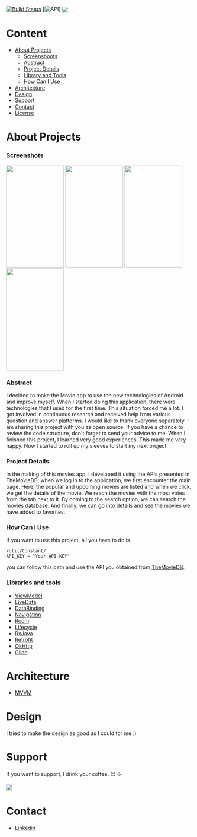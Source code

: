 [![Build Status](https://img.shields.io/badge/platform-Android-green)](https://www.android.com/) [![API](https://img.shields.io/badge/API-+23-brightgreen)]
<img src="http://ismailhakkiaydin.com/wp-content/uploads/2020/04/ic_launcher.png" align="center">

# Content
- [About Projects](https://github.com/ihaydinn/movies-app#about-projects)
  - [Screenshoots](https://github.com/ihaydinn/movies-app#screenshoots)
  - [Abstract](https://github.com/ihaydinn/movies-app#abstract)
  - [Project Details](https://github.com/ihaydinn/movies-app#projects-details)
  - [Library and Tools](https://github.com/ihaydinn/movies-app#library-and-tools)
  - [How Can I Use](https://github.com/ihaydinn/movies-app#how-can-i-use)
- [Architecture](https://github.com/ihaydinn/movies-app#architecture)
- [Design](https://github.com/ihaydinn/movies-app#desing)
- [Support](https://github.com/ihaydinn/movies-app#support)
- [Contact](https://github.com/ihaydinn/movies-app#contact)
- [License](https://github.com/ihaydinn/movies-app#license)

# About Projects
### Screenshots
<img src="http://ismailhakkiaydin.com/wp-content/uploads/2020/04/movieapp1.png" width="156" height="275">    <img src="http://ismailhakkiaydin.com/wp-content/uploads/2020/04/2.png" width="156" height="275">    <img src="http://ismailhakkiaydin.com/wp-content/uploads/2020/04/3.png" width="156" height="275">    <img src="http://ismailhakkiaydin.com/wp-content/uploads/2020/04/4.png" width="156" height="275">

### Abstract
 I decided to make the Movie app to use the new technologies of Android and improve myself. When I started doing this application, there were technologies that I used for the first time. This situation forced me a lot. I got involved in continuous research and received help from various question and answer platforms. I would like to thank everyone separately. I am sharing this project with you as open source. If you have a chance to review the code structure, don't forget to send your advice to me. When I finished this project, I learned very good experiences. This made me very happy. Now I started to roll up my sleeves to start my next project.

### Project Details
In the making of this movies app, I developed it using the APIs presented in TheMovieDB, when we log in to the application, we first encounter the main page. Here, the popular and upcoming movies are listed and when we click, we get the details of the movie. We reach the movies with the most votes from the tab next to it. By coming to the search option, we can search the movies database. And finally, we can go into details and see the movies we have added to favorites.
### How Can I Use
If you want to use this project, all you have to do is 
```
/util/Constant/
API_KEY = "Your API KEY"
```
you can follow this path and use the API you obtained from [TheMovieDB](https://www.themoviedb.org/).

### Libraries and tools
 - [ViewModel](https://developer.android.com/topic/libraries/architecture/viewmodel)
 - [LiveData](https://developer.android.com/topic/libraries/architecture/livedata)
 - [DataBinding](https://developer.android.com/topic/libraries/data-binding/)
 - [Navigation](https://developer.android.com/guide/navigation/)
 - [Room](https://developer.android.com/training/data-storage/room)
 - [Lifecycle](https://developer.android.com/topic/libraries/architecture/lifecycle)
 - [RxJava](https://github.com/ReactiveX/RxJava)
 - [Retrofit](https://square.github.io/retrofit/)
 - [OkHttp](https://square.github.io/okhttp/)
 - [Glide](https://github.com/bumptech/glide)

# Architecture
 - [MVVM](https://developer.android.com/jetpack/docs/guide)

# Design
I tried to make the design as good as I could for me :)

# Support
If you want to support, I drink your coffee. :blush: :coffee: 

[<img src="http://ismailhakkiaydin.com/wp-content/uploads/2020/04/patreon.png">](https://www.patreon.com/ihaydinn)

# Contact
- [Linkedin](www.linkedin.com/in/fatih-baser-0246651a4)

